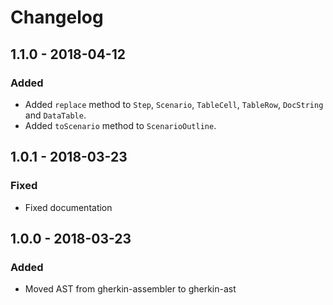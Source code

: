 # Changelog

## 1.1.0 - 2018-04-12

### Added

- Added `replace` method to `Step`, `Scenario`, `TableCell`, `TableRow`, `DocString` and `DataTable`.
- Added `toScenario` method to `ScenarioOutline`.

## 1.0.1 - 2018-03-23

### Fixed

- Fixed documentation

## 1.0.0 - 2018-03-23

### Added

- Moved AST from gherkin-assembler to gherkin-ast

